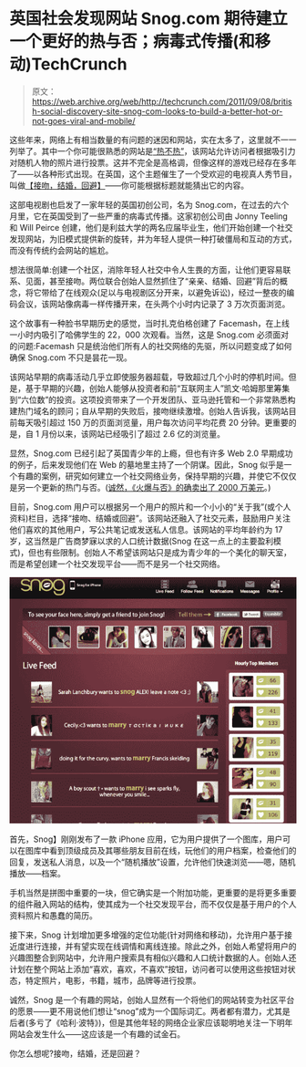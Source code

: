 # 英国社会发现网站 Snog.com 期待建立一个更好的热与否；病毒式传播(和移动)TechCrunch

> 原文：<https://web.archive.org/web/http://techcrunch.com/2011/09/08/british-social-discovery-site-snog-com-looks-to-build-a-better-hot-or-not-goes-viral-and-mobile/>

这些年来，网络上有相当数量的有问题的迷因和网站，实在太多了，这里就不一一列举了。其中一个你可能很熟悉的网站是[“热不热”](https://web.archive.org/web/20230205001302/http://en.wikipedia.org/wiki/Hot_or_Not)，该网站允许访问者根据吸引力对随机人物的照片进行投票。这并不完全是高格调，但像这样的游戏已经存在多年了——以各种形式出现。在英国，这个主题催生了一个受欢迎的电视真人秀节目，叫做[【接吻，结婚，回避】](https://web.archive.org/web/20230205001302/http://en.wikipedia.org/wiki/Snog_Marry_Avoid%3F)——你可能根据标题就能猜出它的内容。

这部电视剧也启发了一家年轻的英国初创公司，名为 Snog.com，在过去的六个月里，它在英国受到了一些严重的病毒式传播。这家初创公司由 Jonny Teeling 和 Will Peirce 创建，他们是利兹大学的两名应届毕业生，他们开始创建一个社交发现网站，为旧模式提供新的旋转，并为年轻人提供一种打破僵局和互动的方式，而没有传统约会网站的尴尬。

想法很简单:创建一个社区，消除年轻人社交中令人生畏的方面，让他们更容易联系、见面，甚至接吻。两位联合创始人显然抓住了“亲亲、结婚、回避”背后的概念，将它带给了在线观众(足以与电视剧区分开来，以避免诉讼)，经过一整夜的编码会议，该网站像病毒一样传播开来，在头两个小时内记录了 3 万次页面浏览。

这个故事有一种脸书早期历史的感觉，当时扎克伯格创建了 Facemash，在上线一小时内吸引了哈佛学生的 22，000 次观看。当然，这是 Snog.com 必须面对的问题:Facemash 只是统治他们所有人的社交网络的先驱，所以问题变成了如何确保 Snog.com 不只是昙花一现。

该网站早期的病毒活动几乎立即使服务器超载，导致超过几个小时的停机时间。但是，基于早期的兴趣，创始人能够从投资者和前“互联网主人”凯文·哈姆那里筹集到“六位数”的投资。这项投资带来了一个开发团队、亚马逊托管和一个非常熟悉构建热门域名的顾问；自从早期的失败后，接吻继续激增。创始人告诉我，该网站目前每天吸引超过 150 万的页面浏览量，用户每次访问平均花费 20 分钟。更重要的是，自 1 月份以来，该网站已经吸引了超过 2.6 亿的浏览量。

显然，Snog.com 已经引起了英国青少年的上瘾，但也有许多 Web 2.0 早期成功的例子，后来发现他们在 Web 的墓地里主持了一个阴谋。因此，Snog 似乎是一个有趣的案例，研究如何建立一个社交网络业务，保持早期的兴趣，并使它不仅仅是另一个更新的热门与否。([诚然，《火爆与否》的确卖出了 2000 万美元](https://web.archive.org/web/20230205001302/https://techcrunch.com/2008/02/11/hotornot-apparently-very-hot-acquired-for-20-million/)。)

目前，Snog.com 用户可以根据另一个用户的照片和一个小小的“关于我”(或个人资料)栏目，选择“接吻、结婚或回避”。该网站还融入了社交元素，鼓励用户关注他们喜欢的其他用户，写公共笔记或发送私人信息。该网站的平均年龄约为 17 岁，这当然是广告商梦寐以求的人口统计数据(Snog 在这一点上的主要盈利模式)，但也有些限制。创始人不希望该网站只是成为青少年的一个美化的聊天室，而是希望创建一个社交发现平台——而不是另一个社交网络。

[![](img/473067a3bcb4e523afea2f68b023dd80.png "Screen shot 2011-09-08 at 1.59.48 PM")](https://web.archive.org/web/20230205001302/https://techcrunch.com/wp-content/uploads/2011/09/screen-shot-2011-09-08-at-1-59-48-pm.png)

首先，Snog】刚刚发布了一款 iPhone 应用，它为用户提供了一个图库，用户可以在图库中看到顶级成员及其哪些朋友目前在线，玩他们的用户档案，检查他们的回复，发送私人消息，以及一个“随机播放”设置，允许他们快速浏览——嗯，随机播放——档案。

手机当然是拼图中重要的一块，但它确实是一个附加功能，更重要的是将更多重要的组件融入网站的结构，使其成为一个社交发现平台，而不仅仅是基于用户的个人资料照片和愚蠢的简历。

接下来，Snog 计划增加更多增强的定位功能(针对网络和移动)，允许用户基于接近度进行连接，并有望实现在线调情和离线连接。除此之外，创始人希望将用户的兴趣图整合到网站中，允许用户搜索具有相似兴趣和人口统计数据的人。创始人还计划在整个网站上添加“喜欢，喜欢，不喜欢”按钮，访问者可以使用这些按钮对状态，特定照片，电影，书籍，城市，品牌等进行投票。

诚然，Snog 是一个有趣的网站，创始人显然有一个将他们的网站转变为社区平台的愿景——更不用说他们想让“snog”成为一个国际词汇。两者都有潜力，尤其是后者(多亏了《哈利·波特》)，但是其他年轻的网络企业家应该聪明地关注一下明年网站会发生什么——这应该是一个有趣的试金石。

你怎么想呢?接吻，结婚，还是回避？